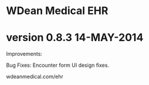 # WDean Medical EHR
# version 0.8.3  14-MAY-2014

Improvements:

Bug Fixes:
Encounter form UI design fixes.


wdeanmedical.com/ehr